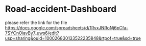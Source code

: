 # Road-accident-Dashboard
please refer the link for the file
https://docs.google.com/spreadsheets/d/1RvxJNRoNj6pCfa-7SYCnOiavBy7_uws6/edit?usp=sharing&ouid=100026830133522235848&rtpof=true&sd=true
